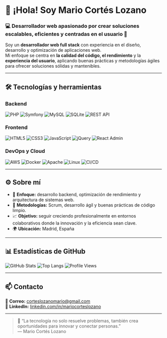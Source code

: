 # 👋 ¡Hola! Soy Mario Cortés Lozano

### 💻 Desarrollador web apasionado por crear soluciones escalables, eficientes y centradas en el usuario 🚀

Soy un **desarrollador web full stack** con experiencia en el diseño, desarrollo y optimización de aplicaciones web.  
Mi enfoque se centra en **la calidad del código, el rendimiento** y la **experiencia del usuario**, aplicando buenas prácticas y metodologías ágiles para ofrecer soluciones sólidas y mantenibles.

---

## 🛠️ Tecnologías y herramientas

### Backend
![PHP](https://img.shields.io/badge/PHP-777BB4?style=for-the-badge&logo=php&logoColor=white)
![Symfony](https://img.shields.io/badge/Symfony-000000?style=for-the-badge&logo=symfony&logoColor=white)
![MySQL](https://img.shields.io/badge/MySQL-005C84?style=for-the-badge&logo=mysql&logoColor=white)
![SQLite](https://img.shields.io/badge/SQLite-07405E?style=for-the-badge&logo=sqlite&logoColor=white)
![REST API](https://img.shields.io/badge/REST-02569B?style=for-the-badge&logo=rest&logoColor=white)

### Frontend
![HTML5](https://img.shields.io/badge/HTML5-E34F26?style=for-the-badge&logo=html5&logoColor=white)
![CSS3](https://img.shields.io/badge/CSS3-1572B6?style=for-the-badge&logo=css3&logoColor=white)
![JavaScript](https://img.shields.io/badge/JavaScript-F7DF1E?style=for-the-badge&logo=javascript&logoColor=black)
![jQuery](https://img.shields.io/badge/jQuery-0769AD?style=for-the-badge&logo=jquery&logoColor=white)
![React Admin](https://img.shields.io/badge/React_Admin-61DAFB?style=for-the-badge&logo=react&logoColor=black)

### DevOps y Cloud
![AWS](https://img.shields.io/badge/AWS-232F3E?style=for-the-badge&logo=amazonaws&logoColor=white)
![Docker](https://img.shields.io/badge/Docker-2496ED?style=for-the-badge&logo=docker&logoColor=white)
![Apache](https://img.shields.io/badge/Apache-D22128?style=for-the-badge&logo=apache&logoColor=white)
![Linux](https://img.shields.io/badge/Linux-FCC624?style=for-the-badge&logo=linux&logoColor=black)
![CI/CD](https://img.shields.io/badge/CI/CD-2088FF?style=for-the-badge&logo=githubactions&logoColor=white)

---

## ⚙️ Sobre mí

- 🎯 **Enfoque:** desarrollo backend, optimización de rendimiento y arquitectura de sistemas web.  
- 🧠 **Metodologías:** Scrum, desarrollo ágil y buenas prácticas de código limpio.  
- 📈 **Objetivo:** seguir creciendo profesionalmente en entornos colaborativos donde la innovación y la eficiencia sean clave.  
- 🌍 **Ubicación:** Madrid, España  

---

## 📊 Estadísticas de GitHub

![GitHub Stats](https://github-readme-stats.vercel.app/api?username=mariocorteslozano&show_icons=true&theme=tokyonight&hide_border=true)
![Top Langs](https://github-readme-stats.vercel.app/api/top-langs/?username=mariocorteslozano&layout=compact&theme=tokyonight&hide_border=true)
![Profile Views](https://komarev.com/ghpvc/?username=mariocorteslozano&color=blueviolet)

---

## 📫 Contacto

📧 **Correo:** [corteslozanomario@gmail.com](mailto:corteslozanomario@gmail.com)  
💼 **LinkedIn:** [linkedin.com/in/mariocorteslozano](https://www.linkedin.com/in/mariocorteslozano/)  

---

> 💬 “La tecnología no solo resuelve problemas, también crea oportunidades para innovar y conectar personas.”  
> — Mario Cortés Lozano
